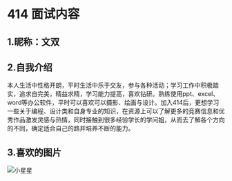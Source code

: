# 414 面试内容
## 1.昵称：文双
## 2.自我介绍
本人生活中性格开朗，平时生活中乐于交友，参与各种活动；学习工作中积极踏实，追求自完美，精益求精，学习能力提高，喜欢钻研。熟练使用ppt、excel、word等办公软件，平时可以喜欢可以摄影、绘画与设计。加入414后，更想学习一些关于编程、设计类和自身专业的知识，在资源上可以了解更多的竞赛信息和优秀作品激发灵感与热情，同时接触到很多经验学长的学问姐，从而去了解各个方向的不同，确定适合自己的路并培养不断的能力。
## 3.喜欢的图片
![小星星](https://github.com/13070165590/414join/assets/146463788/97ea3e9f-603a-4a1a-addc-07c301c667a7)
